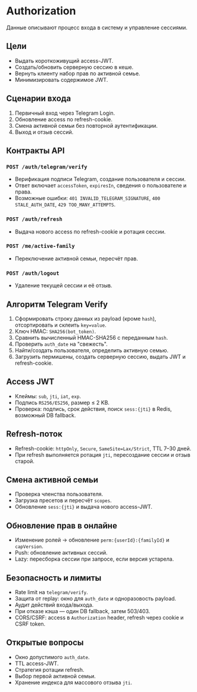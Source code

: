 # Authorization

Данные описывают процесс входа в систему и управление сессиями.

## Цели
- Выдать короткоживущий access-JWT.
- Создать/обновить серверную сессию в кеше.
- Вернуть клиенту набор прав по активной семье.
- Минимизировать содержимое JWT.

## Сценарии входа
1. Первичный вход через Telegram Login.
2. Обновление access по refresh-cookie.
3. Смена активной семьи без повторной аутентификации.
4. Выход и отзыв сессий.

## Контракты API
### `POST /auth/telegram/verify`
- Верификация подписи Telegram, создание пользователя и сессии.
- Ответ включает `accessToken`, `expiresIn`, сведения о пользователе и права.
- Возможные ошибки: `401 INVALID_TELEGRAM_SIGNATURE`, `400 STALE_AUTH_DATE`, `429 TOO_MANY_ATTEMPTS`.

### `POST /auth/refresh`
- Выдача нового access по refresh-cookie и ротация сессии.

### `POST /me/active-family`
- Переключение активной семьи, пересчёт прав.

### `POST /auth/logout`
- Удаление текущей сессии и её отзыв.

## Алгоритм Telegram Verify
1. Сформировать строку данных из payload (кроме `hash`), отсортировать и склеить `key=value`.
2. Ключ HMAC: `SHA256(bot_token)`.
3. Сравнить вычисленный HMAC-SHA256 с переданным `hash`.
4. Проверить `auth_date` на "свежеcть".
5. Найти/создать пользователя, определить активную семью.
6. Загрузить пермишены, создать серверную сессию, выдать JWT и refresh-cookie.

## Access JWT
- Клеймы: `sub`, `jti`, `iat`, `exp`.
- Подпись `RS256/ES256`, размер ≤ 2 KB.
- Проверка: подпись, срок действия, поиск `sess:{jti}` в Redis, возможный DB fallback.

## Refresh-поток
- Refresh-cookie: `httpOnly`, `Secure`, `SameSite=Lax/Strict`, TTL 7–30 дней.
- При refresh выполняется ротация `jti`, пересоздание сессии и отзыв старой.

## Смена активной семьи
- Проверка членства пользователя.
- Загрузка пресетов и пересчёт `scopes`.
- Обновление `sess:{jti}` и выдача нового access-JWT.

## Обновление прав в онлайне
- Изменение ролей → обновление `perm:{userId}:{familyId}` и `capVersion`.
- Push: обновление активных сессий.
- Lazy: пересборка сессии при запросе, если версия устарела.

## Безопасность и лимиты
- Rate limit на `telegram/verify`.
- Защита от replay: окно для `auth_date` и одноразовость payload.
- Аудит действий входа/выхода.
- При отказе кэша — один DB fallback, затем 503/403.
- CORS/CSRF: access в `Authorization` header, refresh через cookie и CSRF token.

## Открытые вопросы
- Окно допустимого `auth_date`.
- TTL access-JWT.
- Стратегия ротации refresh.
- Выбор первой активной семьи.
- Хранение индекса для массового отзыва `jti`.

